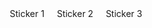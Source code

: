 <!DOCTYPE html>
<html lang="en">
<head>
<meta charset="UTF-8">
<meta name="viewport" content="width=device-width, initial-scale=1.0">
<title>GitHub Stickers</title>
<style>
  .sticker-container {
    display: flex;
    justify-content: center;
    align-items: center;
    flex-wrap: wrap;
    gap: 20px;
  }

  .sticker {
    width: 150px;
    height: 150px;
    background-color: #f0f0f0;
    border: 2px solid #333;
    border-radius: 10px;
    display: flex;
    justify-content: center;
    align-items: center;
    font-size: 20px;
    font-weight: bold;
  }

  /* Add more styles as needed */

</style>
</head>
<body>

<div class="sticker-container">
  <div class="sticker">Sticker 1</div>
  <div class="sticker">Sticker 2</div>
  <div class="sticker">Sticker 3</div>
  <!-- Add more stickers here -->
</div>

</body>
</html>
